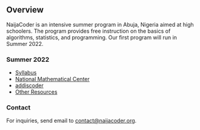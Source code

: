 ## Overview


NaijaCoder is an intensive summer program in Abuja, Nigeria aimed at high schoolers. The program provides free instruction on the basics of algorithms, statistics, and programming. Our first program will run in Summer 2022.

### Summer 2022

* [Syllabus]
* [National Mathematical Center]
* [addiscoder]
* [Other Resources]

[Syllabus]: https://naijacoderorg.github.io/website/summer2022/files/syllabus.pdf
[National Mathematical Center]: https://nmc.edu.ng/
[addiscoder]: https://www.addiscoder.com/
[Other Resources]: https://naijacoderorg.github.io/website/summer2022/files/resources.pdf

### Contact

For inquiries, send email to [contact@naijacoder.org](mailto:contact@naijacoder.org).
